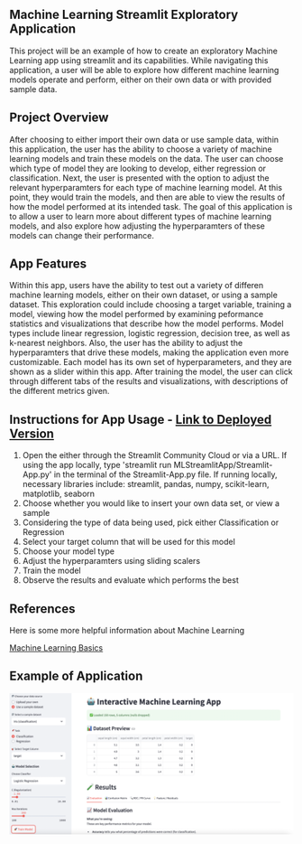 ## Machine Learning Streamlit Exploratory Application
This project will be an example of how to create an exploratory Machine Learning app using streamlit and its capabilities. While navigating this application, a user will be able to explore how different machine learning models operate and perform, either on their own data or with provided sample data.

## Project Overview
After choosing to either import their own data or use sample data, within this application, the user has the ability to choose a variety of machine learning models and train these models on the data. The user can choose which type of model they are looking to develop, either regression or classification. Next, the user is presented with the option to adjust the relevant hyperparamters for each type of machine learning model. At this point, they would train the models, and then are able to view the results of how the model performed at its intended task. The goal of this application is to allow a user to learn more about different types of machine learning models, and also explore how adjusting the hyperparamters of these models can change their performance.

## App Features
Within this app, users have the ability to test out a variety of differen machine learning models, either on their own dataset, or using a sample dataset. This exploration could include choosing a target variable, training a model, viewing how the model performed by examining peformance statistics and visualizations that describe how the model performs. Model types include linear regression, logistic regression, decision tree, as well as k-nearest neighbors. Also, the user has the ability to adjust the hyperparamters that drive these models, making the application even more customizable. Each model has its own set of hyperparameters, and they are shown as a slider within this app. After training the model, the user can click through different tabs of the results and visualizations, with descriptions of the different metrics given. 




## Instructions for App Usage - [Link to Deployed Version](https://dannyd14-donegan-data-scienc-mlstreamlitappstreamlit-app-v3tugj.streamlit.app/)
1. Open the either through the Streamlit Community Cloud or via a URL. If using the app locally, type 'streamlit run MLStreamlitApp/Streamlit-App.py' in the terminal of the Streamlit-App.py file. If running locally, necessary libraries include: streamlit, pandas, numpy, scikit-learn, matplotlib, seaborn
2. Choose whether you would like to insert your own data set, or view a sample
3. Considering the type of data being used, pick either Classification or Regression
4. Select your target column that will be used for this model
5. Choose your model type
6. Adjust the hyperparamters using sliding scalers
7. Train the model
8. Observe the results and evaluate which performs the best


## References

Here is some more helpful information about Machine Learning

[Machine Learning Basics](MLbasics.pdf)

## Example of Application
![](<Screen Shot 2025-04-14 at 9.56.19 PM.png>)


